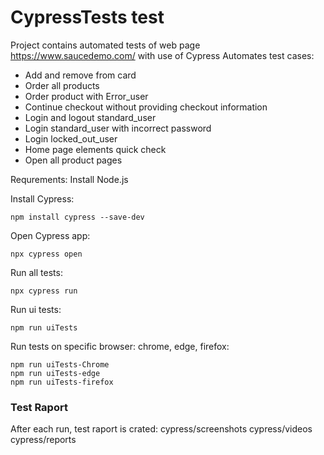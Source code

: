 # CypressTests test

Project contains automated tests of web page https://www.saucedemo.com/ with use of Cypress 
Automates test cases:
- Add and remove from card
- Order all products
- Order product with Error_user
- Continue checkout without providing checkout information
- Login and logout standard_user
- Login standard_user with incorrect password
- Login locked_out_user
- Home page elements quick check
- Open all product pages

Requrements:
Install Node.js



Install Cypress:

```
npm install cypress --save-dev

```
Open Cypress app:
```
npx cypress open
```

Run all tests:

```
npx cypress run
```
Run ui tests:
```
npm run uiTests
```

Run tests on specific browser: chrome, edge, firefox:
```
npm run uiTests-Chrome
npm run uiTests-edge
npm run uiTests-firefox
```

### Test Raport
After each run, test raport is crated: 
            cypress/screenshots
            cypress/videos
            cypress/reports
